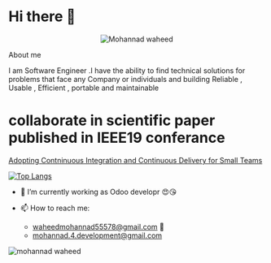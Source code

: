 # Hi there 👋
</p>

<p align="center"> <img src="https://komarev.com/ghpvc/?username=mohannadprogrammer" alt="Mohannad waheed" /> </p>
<p align="left" >
<p>About me</p> 	
I am Software Engineer .I have the ability to find technical solutions for problems that face any Company  or individuals and building Reliable  , Usable , Efficient , portable and maintainable  
</p>

# collaborate in scientific paper published in IEEE19 conferance 

<a href="https://ieeexplore.ieee.org/stamp/stamp.jsp?arnumber=9071337">Adopting Contninuous Integration and Continuous Delivery for Small Teams </a>




[![Top Langs](https://github-readme-stats.vercel.app/api/top-langs/?username=mohannadprogrammer&layout=compact&theme=cobalt)](https://github.com/mohannadprogrammer/)


- 🔭 I’m currently working as Odoo developr 😍😘
 
- 📫 How to reach me:
    - waheedmohannad55578@gmail.com 👾
    - mohannad.4.development@gmail.com
  
 <img src="https://github-readme-stats.vercel.app/api?username=mohannadprogrammer&show_icons=true" alt="mohannad waheed " /> 
 
